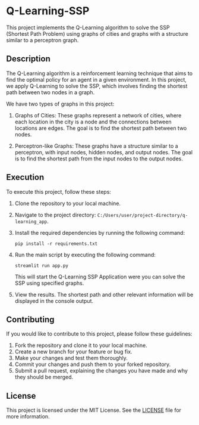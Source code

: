 # Q-Learning-SSP

This project implements the Q-Learning algorithm to solve the SSP (Shortest Path Problem) using graphs of cities and graphs with a structure similar to a perceptron graph.

## Description

The Q-Learning algorithm is a reinforcement learning technique that aims to find the optimal policy for an agent in a given environment. In this project, we apply Q-Learning to solve the SSP, which involves finding the shortest path between two nodes in a graph.

We have two types of graphs in this project:

1. Graphs of Cities: These graphs represent a network of cities, where each location in the city is a node and the connections between locations are edges. The goal is to find the shortest path between two nodes.

2. Perceptron-like Graphs: These graphs have a structure similar to a perceptron, with input nodes, hidden nodes, and output nodes. The goal is to find the shortest path from the input nodes to the output nodes.

## Execution

To execute this project, follow these steps:

1. Clone the repository to your local machine.
2. Navigate to the project directory: `C:/Users/user/project-directory/q-learning_app`.
3. Install the required dependencies by running the following command:

   ```
   pip install -r requirements.txt
   ```

4. Run the main script by executing the following command:

   ```
   streamlit run app.py
   ```

   This will start the Q-Learning SSP Application were you can solve the SSP using specified graphs.

5. View the results. The shortest path and other relevant information will be displayed in the console output.

## Contributing

If you would like to contribute to this project, please follow these guidelines:

1. Fork the repository and clone it to your local machine.
2. Create a new branch for your feature or bug fix.
3. Make your changes and test them thoroughly.
4. Commit your changes and push them to your forked repository.
5. Submit a pull request, explaining the changes you have made and why they should be merged.

## License

This project is licensed under the MIT License. See the [LICENSE](LICENSE) file for more information.
